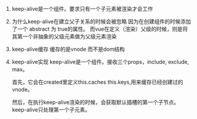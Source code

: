 1. keep-alive是一个组件。要求只有一个子元素被渲染才会工作
2. 为什么keep-alive在建立父子关系的时候会被忽略
   因为在创建组件的时候添加了一个 abstract 为 true的属性。
   而vue在定义（渲染）父级的时候，则是将其第一个非抽象的父级元素做为父级元素渲染
3. keep-alive缓存 缓存的是vnode 而不是dom结构
4. keep-alive实现
   keep-alive是一个组件。接收三个props，include, exclude, max。

   首先，它会在created里定义this.caches  this.keys,用来缓存已经创建过的vnode。

   然后，在执行keep-alive渲染的时候，会获取默认插槽的第一个子节点。keep-alive只处理第一个子元素。